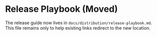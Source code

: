 # Release Playbook (Moved)

The release guide now lives in `docs/distribution/release-playbook.md`. This file remains only to help existing links redirect to the new location.
